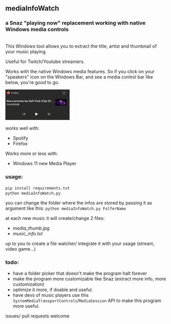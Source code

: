 ## mediaInfoWatch
### a Snaz "playing now" replacement working with native Windows media controls

<br>
This Windows tool allows you to extract the title, artist and thumbnail of your music playing. 

Useful for Twitch/Youtube streamers.

Works with the native Windows media features.
So if you click on your "speakers" icon on the Windows Bar, and see a media control bar like below, you're good to go. 

<img src="img/example_audio_session.png" alt="example audio bar playing" width="200"/>

works well with:
- Spotify
- Firefox

Works more or less with: 
- Windows 11 new Media Player

### usage:

```
pip install requirements.txt
python mediaInfoWatch.py
```

you can change the folder where the infos are stored by passing it as argument like this:
`python mediaInfoWatch.py FolferName`

at each new music it will create/change 2 files: 
- *media_thumb.jpg*
- *music_info.txt*

up to you to create a file watcher/ integrate it with your usage (stream, video game...)

### todo:
 - have a folder picker that doesn't make the program halt forever
 - make the program more customizable like Snaz (extract more info, more customization)
 - optimize it more, if doable and useful.
 - have devs of music players use this `SystemMediaTransportControls`/`MediaSession` API to make this program more useful.

issues/ pull requests welcome